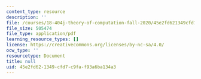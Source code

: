 ```yaml
---
content_type: resource
description: ''
file: /courses/18-404j-theory-of-computation-fall-2020/45e2fd621349cfd7c9faf93a6ba134a3_MIT18_404f20_lec14.pdf
file_size: 505474
file_type: application/pdf
learning_resource_types: []
license: https://creativecommons.org/licenses/by-nc-sa/4.0/
ocw_type: ''
resourcetype: Document
title: null
uid: 45e2fd62-1349-cfd7-c9fa-f93a6ba134a3
---
```

